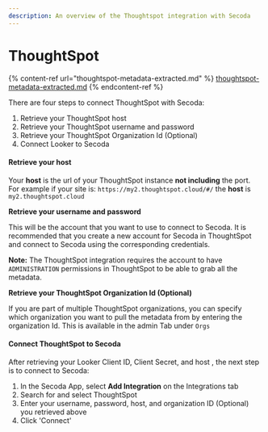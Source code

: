 ```yaml
---
description: An overview of the Thoughtspot integration with Secoda
---
```


# ThoughtSpot

{% content-ref url="thoughtspot-metadata-extracted.md" %}
[thoughtspot-metadata-extracted.md](thoughtspot-metadata-extracted.md)
{% endcontent-ref %}

There are four steps to connect ThoughtSpot with Secoda:

1. Retrieve your ThoughtSpot host
2. Retrieve your ThoughtSpot username and password
3. Retrieve your ThoughtSpot Organization Id (Optional)
4. Connect Looker to Secoda

#### **Retrieve your host** <a href="#h_75eb18a905" id="h_75eb18a905"></a>

Your **host** is the url of your ThoughtSpot instance **not including** the port. For example if your site is: `https://my2.thoughtspot.cloud/#/` the **host** is `my2.thoughtspot.cloud`



**Retrieve your username and password**

This will be the account that you want to use to connect to Secoda. It is recommended that you create a new account for Secoda in ThoughtSpot and connect to Secoda using the corresponding credentials.&#x20;



**Note:** The ThoughtSpot integration requires the account to have `ADMINISTRATION` permissions in ThoughtSpot to be able to grab all the metadata.



**Retrieve your ThoughtSpot Organization Id (Optional)**

If you are part of multiple ThoughtSpot organizations, you can specify which organization you want to pull the metadata from by entering the organization Id. This is available in the admin Tab under `Orgs`

#### &#x20;<a href="#h_f136e3163c" id="h_f136e3163c"></a>

#### **Connect ThoughtSpot to Secoda** <a href="#h_f136e3163c" id="h_f136e3163c"></a>

After retrieving your Looker Client ID, Client Secret, and host , the next step is to connect to Secoda:

1. In the Secoda App, select **Add Integration** on the Integrations tab
2. Search for and select ThoughtSpot
3. Enter your username, password, host, and organization ID (Optional) you retrieved above
4. Click 'Connect'
